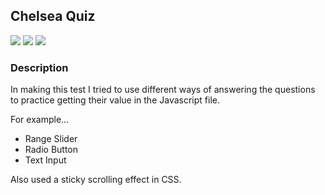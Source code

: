 <h2>Chelsea Quiz</h2>

![](https://img.shields.io/github/last-commit/arthurfincham/chelsea_quiz)
![](https://img.shields.io/github/languages/count/arthurfincham/chelsea_quiz)
![](https://img.shields.io/github/languages/code-size/arthurfincham/chelsea_quiz)

<h3>Description</h3>

In making this test I tried to use different ways of answering the questions to practice getting their value in the Javascript file.

For example...
<ul>
  <li>Range Slider</li>
  <li>Radio Button</li>
  <li>Text Input</li>
</ul>

Also used a sticky scrolling effect in CSS.
